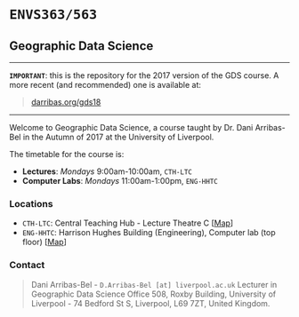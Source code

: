 
# `ENVS363/563`

## Geographic Data Science

---

**`IMPORTANT`**: this is the repository for the 2017 version of the GDS course.
A more recent (and recommended) one is available at:

> [darribas.org/gds18](https://darribas.org/gds18)

---

Welcome to Geographic Data Science, a course taught by Dr. Dani Arribas-Bel in the Autumn of 2017 at the University of Liverpool.

The timetable for the course is:

* **Lectures**: *Mondays* 9:00am-10:00am, `CTH-LTC`
* **Computer Labs**: *Mondays* 11:00am-1:00pm, `ENG-HHTC`

### Locations

* `CTH-LTC`: Central Teaching Hub - Lecture Theatre C [[Map](https://www.openstreetmap.org/?mlat=53.40521&mlon=-2.96326#map=19/53.40521/-2.96326)]
* `ENG-HHTC`: Harrison Hughes Building (Engineering), Computer lab (top floor) [[Map](http://www.openstreetmap.org/?mlat=53.40640&mlon=-2.96744#map=18/53.40640/-2.96744)]

### Contact

> Dani Arribas-Bel - `D.Arribas-Bel [at] liverpool.ac.uk`
> Lecturer in Geographic Data Science
> Office 508, Roxby Building, 
> University of Liverpool - 74 Bedford St S, 
> Liverpool, L69 7ZT, 
> United Kingdom.

